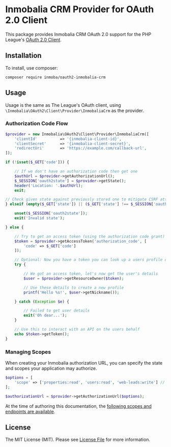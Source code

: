 # Inmobalia CRM Provider for OAuth 2.0 Client

This package provides Inmobalia CRM OAuth 2.0 support for the PHP League's [OAuth 2.0 Client](https://github.com/inmoba/oauth2-inmobalia-crm).

## Installation

To install, use composer:

```
composer require inmoba/oauth2-inmobalia-crm
```

## Usage

Usage is the same as The League's OAuth client, using `\Inmobalia\OAuth2\Client\Provider\InmobaliaCrm` as the provider.

### Authorization Code Flow

```php
$provider = new Inmobalia\OAuth2\Client\Provider\InmobaliaCrm([
    'clientId'          => '{inmobalia-client-id}',
    'clientSecret'      => '{inmobalia-client-secret}',
    'redirectUri'       => 'https://example.com/callback-url',
]);

if (!isset($_GET['code'])) {

    // If we don't have an authorization code then get one
    $authUrl = $provider->getAuthorizationUrl();
    $_SESSION['oauth2state'] = $provider->getState();
    header('Location: '.$authUrl);
    exit;

// Check given state against previously stored one to mitigate CSRF attack
} elseif (empty($_GET['state']) || ($_GET['state'] !== $_SESSION['oauth2state'])) {

    unset($_SESSION['oauth2state']);
    exit('Invalid state');

} else {

    // Try to get an access token (using the authorization code grant)
    $token = $provider->getAccessToken('authorization_code', [
        'code' => $_GET['code']
    ]);

    // Optional: Now you have a token you can look up a users profile data
    try {

        // We got an access token, let's now get the user's details
        $user = $provider->getResourceOwner($token);

        // Use these details to create a new profile
        printf('Hello %s!', $user->getNickname());

    } catch (Exception $e) {

        // Failed to get user details
        exit('Oh dear...');
    }

    // Use this to interact with an API on the users behalf
    echo $token->getToken();
}
```

### Managing Scopes

When creating your Inmobalia authorization URL, you can specify the state and scopes your application may authorize.

```php
$options = [
    'scope' => ['properties:read', 'users:read', 'web-leads:write'] // array or string;
];

$authorizationUrl = $provider->getAuthorizationUrl($options);
```

At the time of authoring this documentation, the [following scopes and endpoints are available](https://api-crm.inmobalia.com/docs/swagger-ui).

## License

The MIT License (MIT). Please see [License File](https://github.com/inmoba/oauth2-inmobalia-crm/blob/master/LICENSE) for more information.
